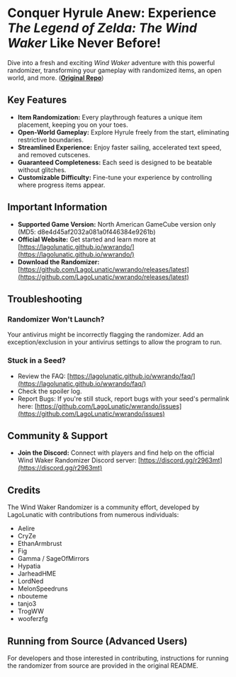 # Conquer Hyrule Anew: Experience *The Legend of Zelda: The Wind Waker* Like Never Before!

Dive into a fresh and exciting *Wind Waker* adventure with this powerful randomizer, transforming your gameplay with randomized items, an open world, and more. (**[Original Repo](https://github.com/LagoLunatic/wwrando)**)

## Key Features

*   **Item Randomization:** Every playthrough features a unique item placement, keeping you on your toes.
*   **Open-World Gameplay:** Explore Hyrule freely from the start, eliminating restrictive boundaries.
*   **Streamlined Experience:** Enjoy faster sailing, accelerated text speed, and removed cutscenes.
*   **Guaranteed Completeness:**  Each seed is designed to be beatable without glitches.
*   **Customizable Difficulty:** Fine-tune your experience by controlling where progress items appear.

## Important Information

*   **Supported Game Version:** North American GameCube version only (MD5: d8e4d45af2032a081a0f446384e9261b)
*   **Official Website:** Get started and learn more at [https://lagolunatic.github.io/wwrando/](https://lagolunatic.github.io/wwrando/)
*   **Download the Randomizer:** [https://github.com/LagoLunatic/wwrando/releases/latest](https://github.com/LagoLunatic/wwrando/releases/latest)

## Troubleshooting

### Randomizer Won't Launch?

Your antivirus might be incorrectly flagging the randomizer. Add an exception/exclusion in your antivirus settings to allow the program to run.

### Stuck in a Seed?

*   Review the FAQ: [https://lagolunatic.github.io/wwrando/faq/](https://lagolunatic.github.io/wwrando/faq/)
*   Check the spoiler log.
*   Report Bugs:  If you're still stuck, report bugs with your seed's permalink here: [https://github.com/LagoLunatic/wwrando/issues](https://github.com/LagoLunatic/wwrando/issues)

## Community & Support

*   **Join the Discord:**  Connect with players and find help on the official Wind Waker Randomizer Discord server: [https://discord.gg/r2963mt](https://discord.gg/r2963mt)

## Credits

The Wind Waker Randomizer is a community effort, developed by LagoLunatic with contributions from numerous individuals:

*   Aelire
*   CryZe
*   EthanArmbrust
*   Fig
*   Gamma / SageOfMirrors
*   Hypatia
*   JarheadHME
*   LordNed
*   MelonSpeedruns
*   nbouteme
*   tanjo3
*   TrogWW
*   wooferzfg

## Running from Source (Advanced Users)

For developers and those interested in contributing, instructions for running the randomizer from source are provided in the original README.
